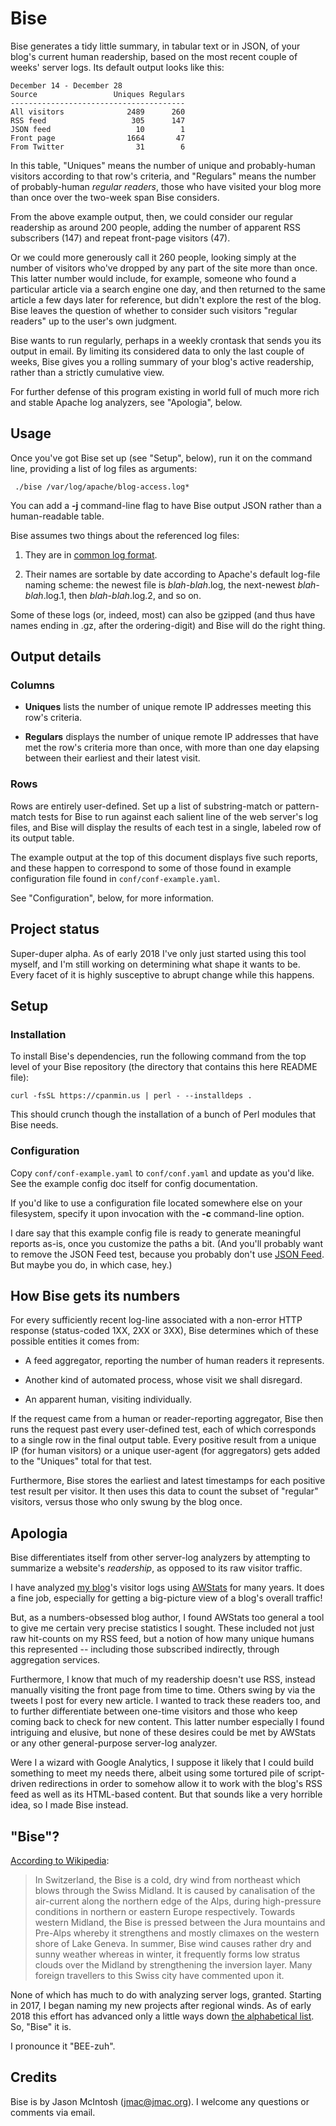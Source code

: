 # Bise

Bise generates a tidy little summary, in tabular text or in JSON, of your blog's current human readership, based on the most recent couple of weeks' server logs. Its default output looks like this:

```
December 14 - December 28
Source                 Uniques Regulars
---------------------------------------
All visitors              2489      260
RSS feed                   305      147
JSON feed                   10        1
Front page                1664       47
From Twitter                31        6
```

In this table, "Uniques" means the number of unique and probably-human visitors according to that row's criteria, and "Regulars" means the number of probably-human _regular readers_, those who have visited your blog more than once over the two-week span Bise considers.

From the above example output, then, we could consider our regular readership as around 200 people, adding the number of apparent RSS subscribers (147) and repeat front-page visitors (47).

Or we could more generously call it 260 people, looking simply at the number of visitors who've dropped by any part of the site more than once. This latter number would include, for example, someone who found a particular article via a search engine one day, and then returned to the same article a few days later for reference, but didn't explore the rest of the blog. Bise leaves the question of whether to consider such visitors "regular readers" up to the user's own judgment.

Bise wants to run regularly, perhaps in a weekly crontask that sends you its output in email. By limiting its considered data to only the last couple of weeks, Bise gives you a rolling summary of your blog's active readership, rather than a strictly cumulative view.

For further defense of this program existing in world full of much more rich and stable Apache log analyzers, see "Apologia", below.

## Usage

Once you've got Bise set up (see "Setup", below), run it on the command line, providing a list of log files as arguments:

```
 ./bise /var/log/apache/blog-access.log*
``` 
 
You can add a **-j** command-line flag to have Bise output JSON rather than a human-readable table.
 
Bise assumes two things about the referenced log files:

1. They are in [common log format](https://en.wikipedia.org/wiki/Common_Log_Format).

1. Their names are sortable by date according to Apache's default log-file naming scheme: the newest file is _blah-blah_.log, the next-newest _blah-blah_.log.1, then _blah-blah_.log.2, and so on.

Some of these logs (or, indeed, most) can also be gzipped (and thus have names ending in .gz, after the ordering-digit) and Bise will do the right thing.

## Output details

### Columns

* **Uniques** lists the number of unique remote IP addresses meeting this row's criteria.

* **Regulars** displays the number of unique remote IP addresses that have met the row's criteria more than once, with more than one day elapsing between their earliest and their latest visit.

### Rows

Rows are entirely user-defined. Set up a list of substring-match or pattern-match tests for Bise to run against each salient line of the web server's log files, and Bise will display the results of each test in a single, labeled row of its output table.

The example output at the top of this document displays five such reports, and these happen to correspond to some of those found in example configuration file found in `conf/conf-example.yaml`.

See "Configuration", below, for more information.

## Project status

Super-duper alpha. As of early 2018 I've only just started using this tool myself, and I'm still working on determining what shape it wants to be. Every facet of it is highly susceptive to abrupt change while this happens.

## Setup

### Installation

To install Bise's dependencies, run the following command from the top level of your Bise repository (the directory that contains this here README file):

    curl -fsSL https://cpanmin.us | perl - --installdeps .
    
This should crunch though the installation of a bunch of Perl modules that Bise needs.

### Configuration

Copy `conf/conf-example.yaml` to `conf/conf.yaml` and update as you'd like. See the example config doc itself for config documentation.

If you'd like to use a configuration file located somewhere else on your filesystem, specify it upon invocation with the **-c** command-line option.

I dare say that this example config file is ready to generate meaningful reports as-is, once you customize the paths a bit. (And you'll probably want to remove the JSON Feed test, because you probably don't use [JSON Feed](https://jsonfeed.org). But maybe you do, in which case, hey.)

## How Bise gets its numbers

For every sufficiently recent log-line associated with a non-error HTTP response (status-coded 1XX, 2XX or 3XX), Bise determines which of these possible entities it comes from: 

* A feed aggregator, reporting the number of human readers it represents.

* Another kind of automated process, whose visit we shall disregard.

* An apparent human, visiting individually.

If the request came from a human or reader-reporting aggregator, Bise then runs the request past every user-defined test, each of which corresponds to a single row in the final output table. Every positive result from a unique IP (for human visitors) or a unique user-agent (for aggregators) gets added to the "Uniques" total for that test.

Furthermore, Bise stores the earliest and latest timestamps for each positive test result per visitor. It then uses this data to count the subset of "regular" visitors, versus those who only swung by the blog once.

## Apologia

Bise differentiates itself from other server-log analyzers by attempting to summarize a website's _readership_, as opposed to its raw visitor traffic.

I have analyzed [my blog](http://fogknife.com)'s visitor logs using [AWStats](http://www.awstats.org) for many years. It does a fine job, especially for getting a big-picture view of a blog's overall traffic!

But, as a numbers-obsessed blog author, I found AWStats too general a tool to give me certain very precise statistics I sought. These included not just raw hit-counts on my RSS feed, but a notion of how many unique humans this represented -- including those subscribed indirectly, through aggregation services. 

Furthermore, I know that much of my readership doesn't use RSS, instead manually visiting the front page from time to time. Others swing by via the tweets I post for every new article. I wanted to track these readers too, and to further differentiate between one-time visitors and those who keep coming back to check for new content. This latter number especially I found intriguing and elusive, but none of these desires could be met by AWStats or any other general-purpose server-log analyzer.

Were I a wizard with Google Analytics, I suppose it likely that I could build something to meet my needs there, albeit using some tortured pile of script-driven redirections in order to somehow allow it to work with the blog's RSS feed as well as its HTML-based content. But that sounds like a very horrible idea, so I made Bise instead.

## "Bise"?

[According to Wikipedia](https://en.wikipedia.org/wiki/Bise):

> In Switzerland, the Bise is a cold, dry wind from northeast which blows through the Swiss Midland. It is caused by canalisation of the air-current along the northern edge of the Alps, during high-pressure conditions in northern or eastern Europe respectively. Towards western Midland, the Bise is pressed between the Jura mountains and Pre-Alps whereby it strengthens and mostly climaxes on the western shore of Lake Geneva. In summer, Bise wind causes rather dry and sunny weather whereas in winter, it frequently forms low stratus clouds over the Midland by strengthening the inversion layer. Many foreign travellers to this Swiss city have commented upon it.

None of which has much to do with analyzing server logs, granted. Starting in 2017, I began naming my new projects after regional winds. As of early 2018 this effort has advanced only a little ways down [the alphabetical list](https://en.wikipedia.org/wiki/List_of_local_winds). So, "Bise" it is.

I pronounce it "BEE-zuh".

## Credits

Bise is by Jason McIntosh (<jmac@jmac.org>). I welcome any questions or comments via email.
